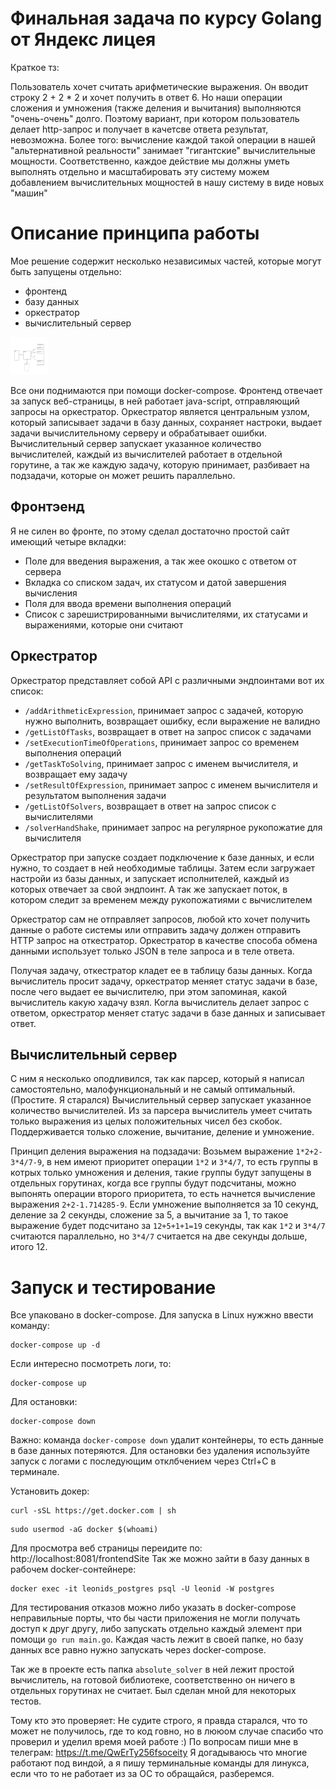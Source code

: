 # Финальная задача по курсу Golang от Яндекс лицея
Краткое тз:

Пользователь хочет считать арифметические выражения. Он вводит строку 2 + 2 * 2 и хочет получить в ответ 6. Но наши операции сложения и умножения (также деления и вычитания) выполняются "очень-очень" долго. Поэтому вариант, при котором пользователь делает http-запрос и получает в качетсве ответа результат, невозможна. Более того: вычисление каждой такой операции в нашей "альтернативной реальности" занимает "гигантские" вычислительные мощности. Соответственно, каждое действие мы должны уметь выполнять отдельно и масштабировать эту систему можем добавлением вычислительных мощностей в нашу систему в виде новых "машин"

# Описание принципа работы
Мое решение содержит несколько независимых частей, которые могут быть запущены отдельно: 
 - фронтенд
 - базу данных
 - оркестратор
 - вычислительный сервер

<div>
 <img src="https://github.com/Leonid-Sarmatov/golang-yandex-final-boss/blob/master/YandexGo.png" title="Java" alt="Java" width="60" height="60"/>&nbsp;
</div>

Все они поднимаются при помощи docker-compose. Фронтенд отвечает за запуск веб-страницы, в ней работает java-script, отправляющий запросы на оркестратор. Оркестратор является центральным узлом, который записывает задачи в базу данных, сохраняет настроки, выдает задачи вычислительному серверу и обрабатывает ошибки. Вычислительный сервер запускает указанное количество вычислителей, каждый из вычислителей работает в отдельной горутине, а так же каждую задачу, которую принимает, разбивает на подзадачи, которые он может решить параллельно.

## Фронтэенд
Я не силен во фронте, по этому сделал достаточно простой сайт имеющий четыре вкладки:
 - Поле для введения выражения, а так жее окошко с ответом от сервера
 - Вкладка со списком задач, их статусом и датой завершения вычисления
 - Поля для ввода времени выполнения операций
 - Список с зарешистрированными вычислителями, их статусами и выражениями, которые они считают

## Оркестратор
Оркестратор представляет собой API с различными эндпоинтами вот их список:
 - ```/addArithmeticExpression```, принимает запрос с задачей, которую нужно выполнить, возвращает ошибку, если выражение не валидно
 - ```/getListOfTasks```, возвращает в ответ на запрос список с задачами
 - ```/setExecutionTimeOfOperations```, принимает запрос со временем выполнения операций
 - ```/getTaskToSolving```, принимает запрос с именем вычислителя, и возвращает ему задачу
 - ```/setResultOfExpression```, принимает запрос с именем вычислителя и результатом выполнения задачи
 - ```/getListOfSolvers```, возвращает в ответ на запрос список с вычислителями
 - ```/solverHandShake```, принимает запрос на регулярное рукопожатие для вычислителя

Оркестратор при запуске создает подключение к базе данных, и если нужно, то создает в ней необходимые таблицы. Затем если загружает настройи из базы данных, и запускает исполнителей, каждый из которых отвечает за свой эндпоинт. А так же запускает поток, в котором следит за временем между рукопожатиями с вычислителем

Оркестратор сам не отправляет запросов, любой кто хочет получить данные о работе системы или отправить задачу должен отправить HTTP запрос на откестратор. Оркестратор в качестве способа обмена данными использует только JSON в теле запроса и в теле ответа. 

Получая задачу, откестратор кладет ее в таблицу базы данных. Когда вычислитель просит задачу, оркестратор меняет статус задачи в базе, после чего выдает ее вычислителю, при этом запоминая, какой вычислитель какую хадачу взял. Когла вычислитель делает запрос с ответом, оркестратор меняет статус задачи в базе данных и записывает ответ.

## Вычислительный сервер
С ним я несколько оподливился, так как парсер, который я написал самостоятельно, малофункциональный и не самый оптимальный. (Простите. Я старался)
Вычислительный сервер запускает указанное количество вычислителей. Из за парсера вычислитель умеет считать только выражения из целых положительных чисел без скобок. Поддерживается только сложение, вычитание, деление и умножение.

Принцип деления выражения на подзадачи: 
Возьмем выражение ```1*2+2-3*4/7-9```, в нем имеют приоритет операции ```1*2``` и ```3*4/7```, то есть группы в котрых только умножения и деления, такие группы будут запущены в отдельных горутинах, когда все группы будут подсчитаны, можно выпонять операции второго приоритета, то есть начнется вычисление выражения ```2+2-1.714285-9```. Если умножение выполняется за 10 секунд, деление за 2 секунды, сложение за 5, а вычитание за 1, то такое выражение будет подсчитано за ```12+5+1+1=19``` секунды,  так как ```1*2``` и ```3*4/7``` считаются параллельно, но ```3*4/7``` считается на две секунды дольше, итого 12.

# Запуск и тестирование
Все упаковано в docker-compose. Для запуска в Linux нужжно ввести команду:
```
docker-compose up -d
```
Если интересно посмотреть логи, то:
```
docker-compose up
```
Для остановки:
```
docker-compose down
```
Важно: команда ```docker-compose down``` удалит контейнеры, то есть данные в базе данных потеряются. Для остановки без удаления используйте запуск с логами с последующим отклбчением через Ctrl+C в терминале.

Установить докер:
```
curl -sSL https://get.docker.com | sh
```
```
sudo usermod -aG docker $(whoami)
```

Для просмотра веб страницы переидите по: http://localhost:8081/frontendSite
Так же можно зайти в базу данных в рабочем docker-сонтейнере:
```
docker exec -it leonids_postgres psql -U leonid -W postgres
```

Для тестирования отказов можно либо указать в docker-compose неправильные порты, что бы части приложения не могли получать доступ к друг другу, либо запускать отдельно каждый элемент при помощи ```go run main.go```. Каждая часть лежит в своей папке, но базу данных все равно нужно запускать через docker-compose.

Так же в проекте есть папка ```absolute_solver``` в ней лежит простой вычислитель, на готовой библиотеке, соответственно он ничего в отдельных горутинах не считает. Был сделан мной для некоторых тестов.

Тому кто это проверяет: 
Не судите строго, я правда старался, что то может не получилось, где то код говно, но в лююом случае спасибо что проверил и уделил время моей работе :)
По вопросам пиши мне в телеграм: https://t.me/QwErTy256fsoceity
Я догадываюсь что многие работают под виндой, а я пишу терминальные команды для линукса, если что то не работает из за ОС то обращайся, разберемся.
